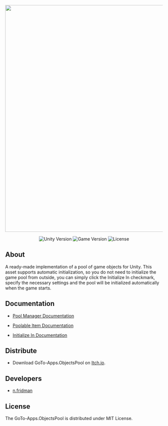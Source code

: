 <p align="center">
      <img src="https://i.ibb.co/stqKBHb/Git-Hub-Logo.png" width="726">
</p>

<p align="center">
   <img src="https://img.shields.io/badge/Engine-Unity%202020.3.4.f1-blueviolet" alt="Unity Version">
   <img src="https://img.shields.io/badge/Version-v1.0%20(Alpha)-blue" alt="Game Version">
   <img src="https://img.shields.io/badge/License-MIT-success" alt="License">
</p>

## About

A ready-made implementation of a pool of game objects for Unity. This asset supports automatic initialization, so you do not need to initialize the game pool from outside, you can simply click the Initialize In checkmark, specify the necessary settings and the pool will be initialized automatically when the game starts.

## Documentation

 - [Pool Manager Documentation](https://drive.google.com/file/d/1AiGWUkBicVnyl6jIwT7Xn0O5oWFdoFO0/view?usp=sharing)


- [Poolable Item Documentation](https://drive.google.com/file/d/1JeHIPyzzHolRyt1vXvvNJgxIFiGjl8_w/view?usp=sharing)


- [Initialize In Documentation](https://drive.google.com/file/d/1WA5DBhSDW5pCtMlhYDFu7P5jZcb2K8W2/view?usp=sharing)

## Distribute

- Download GoTo-Apps.ObjectsPool on [Itch.io](https://nfridman.itch.io/unity-pool-manager).


## Developers

- [n.fridman](https://github.com/n-fridman)

## License

The GoTo-Apps.ObjectsPool is distributed under MIT License.
